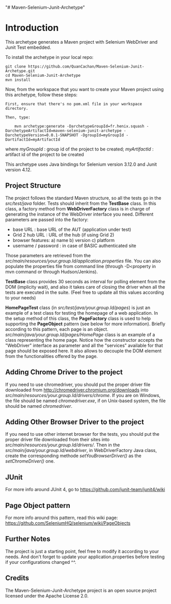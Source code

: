 "# Maven-Selenium-Junit-Archetype" 

Introduction
============

This archetype generates a Maven project with Selenium WebDriver and Junit Test embedded.

To install the archetype in your local repo:

	git clone https://github.com/QuanCachan/Maven-Selenium-Junit-Archetype.git
	cd Maven-Selenium-Junit-Archetype
	mvn install

Now, from the workspace that you want to create your Maven project using this archetype, follow these steps:
    
    First, ensure that there's no pom.xml file in your workspace directory.

    Then, type:

        mvn archetype:generate -DarchetypeGroupId=fr.henix.squash -DarchetypeArtifactId=maven-selenium-junit-archetype -DarchetypeVersion=0.0.1-SNAPSHOT -DgroupId=myGroupId -DartifactId=myArtifactId
    						 
where *myGroupId* : group id of the project to be created; *myArtifactId* : artifact id of the project to be created

This archetype uses Java bindings for Selenium version 3.12.0 and Junit version 4.12.

Project Structure
-----------------------------------

The project follows the standard Maven structure, so all the tests go in the *src/test/java* folder.  Tests should inherit from the **TestBase** class. In this class, a factory method
from **WebDriverFactory** class is in charge of generating the instance of the WebDriver interface you need. Different parameters are passed into the factory:

* base URL : base URL of the AUT (application under test)
* Grid 2 hub URL :  URL of the hub (if using Grid 2)
* browser features: a) name b) version c) platform
* username / password : in case of BASIC authenticated site

Those parameters are retrieved from the *src/main/resources/your.group.Id/application.properties* file. You can also populate the properties file from command line (through -D<property in mvn command or through
Hudson/Jenkins).

**TestBase** class provides 30 seconds as interval for polling element from the DOM (implicity wait), and also it takes care of closing the driver when all the tests are executed in the suite. 
(Feel free to update all this values according to your needs)

**HomePageTest** class (in *src/test/java/your.group.Id/pages*) is just an example of a test class for testing the homepage of a web application. In the setup method of this class, the **PageFactory** class is used
 to help supporting the **PageObject** pattern (see below for more information). Briefly according to this pattern, each page is an object. *src/main/java/your.group.Id/pages/HomePage* class is an example of 
 a class representing the home page. Notice how the constructor accepts the "WebDriver" interface as parameter and all the "services" available for that page should be exposed here. It also allows to
 decouple the DOM element from the functionalities offered by the page.
 
 
Adding Chrome Driver to the project
-----------------------------------

If you need to use chromedriver, you should put the proper driver file downloaded from http://chromedriver.chromium.org/downloads into *src/main/resources/your.group.Id/drivers/chrome*. If you are on Windows, the file should be named *chromedriver.exe*,
if on Unix-based system, the file should be named *chromedriver*.


Adding Other Browser Driver to the project
-----------------------------------

If you need to use other internet browser for the tests, you should put the proper driver file downloaded from their sites into *src/main/resources/your.group.Id/drivers/<browserName>*.
Then in the *src/main/java/your.group.Id/webdriver*, in WebDriverFactory Java class, create the corresponding methode *setYouBrowserDriver()* as the *setChromeDriver()* one.

JUnit
------
For more info around JUnit 4, go to https://github.com/junit-team/junit4/wiki


Page Object pattern
-------------------
For more info around this pattern, read this wiki page: https://github.com/SeleniumHQ/selenium/wiki/PageObjects


Further Notes
-------
The project is just a starting point, feel free to modify it according to your needs.
And don't forget to update your application.properties before testing if your configurations changed ^^. 

Credits
-------
The Maven-Selenium-Junit-Archetype project is an open source project licensed under the Apache License 2.0.